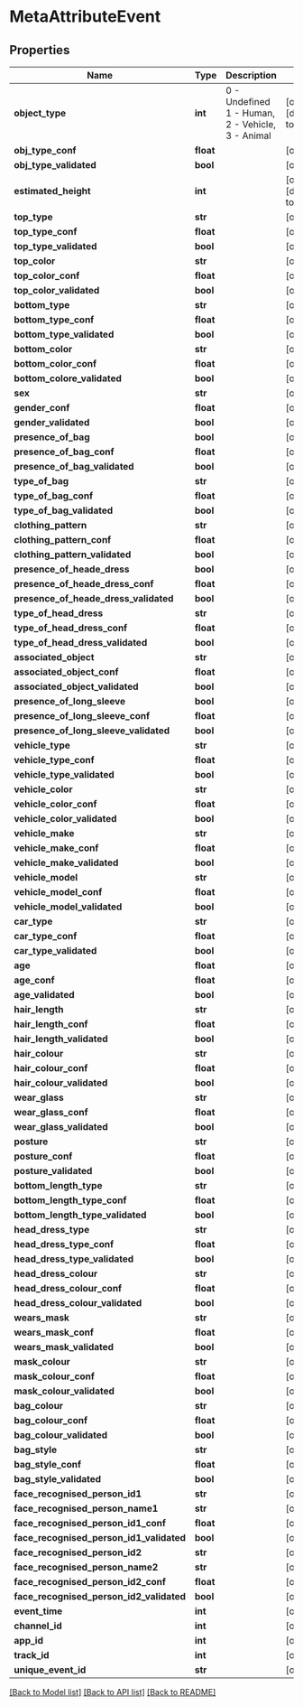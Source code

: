 # MetaAttributeEvent

## Properties
Name | Type | Description | Notes
------------ | ------------- | ------------- | -------------
**object_type** | **int** | 0 - Undefined 1 - Human, 2 - Vehicle, 3 - Animal | [optional] [default to 1]
**obj_type_conf** | **float** |  | [optional] 
**obj_type_validated** | **bool** |  | [optional] 
**estimated_height** | **int** |  | [optional] [default to 0]
**top_type** | **str** |  | [optional] 
**top_type_conf** | **float** |  | [optional] 
**top_type_validated** | **bool** |  | [optional] 
**top_color** | **str** |  | [optional] 
**top_color_conf** | **float** |  | [optional] 
**top_color_validated** | **bool** |  | [optional] 
**bottom_type** | **str** |  | [optional] 
**bottom_type_conf** | **float** |  | [optional] 
**bottom_type_validated** | **bool** |  | [optional] 
**bottom_color** | **str** |  | [optional] 
**bottom_color_conf** | **float** |  | [optional] 
**bottom_colore_validated** | **bool** |  | [optional] 
**sex** | **str** |  | [optional] 
**gender_conf** | **float** |  | [optional] 
**gender_validated** | **bool** |  | [optional] 
**presence_of_bag** | **bool** |  | [optional] 
**presence_of_bag_conf** | **float** |  | [optional] 
**presence_of_bag_validated** | **bool** |  | [optional] 
**type_of_bag** | **str** |  | [optional] 
**type_of_bag_conf** | **float** |  | [optional] 
**type_of_bag_validated** | **bool** |  | [optional] 
**clothing_pattern** | **str** |  | [optional] 
**clothing_pattern_conf** | **float** |  | [optional] 
**clothing_pattern_validated** | **bool** |  | [optional] 
**presence_of_heade_dress** | **bool** |  | [optional] 
**presence_of_heade_dress_conf** | **float** |  | [optional] 
**presence_of_heade_dress_validated** | **bool** |  | [optional] 
**type_of_head_dress** | **str** |  | [optional] 
**type_of_head_dress_conf** | **float** |  | [optional] 
**type_of_head_dress_validated** | **bool** |  | [optional] 
**associated_object** | **str** |  | [optional] 
**associated_object_conf** | **float** |  | [optional] 
**associated_object_validated** | **bool** |  | [optional] 
**presence_of_long_sleeve** | **bool** |  | [optional] 
**presence_of_long_sleeve_conf** | **float** |  | [optional] 
**presence_of_long_sleeve_validated** | **bool** |  | [optional] 
**vehicle_type** | **str** |  | [optional] 
**vehicle_type_conf** | **float** |  | [optional] 
**vehicle_type_validated** | **bool** |  | [optional] 
**vehicle_color** | **str** |  | [optional] 
**vehicle_color_conf** | **float** |  | [optional] 
**vehicle_color_validated** | **bool** |  | [optional] 
**vehicle_make** | **str** |  | [optional] 
**vehicle_make_conf** | **float** |  | [optional] 
**vehicle_make_validated** | **bool** |  | [optional] 
**vehicle_model** | **str** |  | [optional] 
**vehicle_model_conf** | **float** |  | [optional] 
**vehicle_model_validated** | **bool** |  | [optional] 
**car_type** | **str** |  | [optional] 
**car_type_conf** | **float** |  | [optional] 
**car_type_validated** | **bool** |  | [optional] 
**age** | **float** |  | [optional] 
**age_conf** | **float** |  | [optional] 
**age_validated** | **bool** |  | [optional] 
**hair_length** | **str** |  | [optional] 
**hair_length_conf** | **float** |  | [optional] 
**hair_length_validated** | **bool** |  | [optional] 
**hair_colour** | **str** |  | [optional] 
**hair_colour_conf** | **float** |  | [optional] 
**hair_colour_validated** | **bool** |  | [optional] 
**wear_glass** | **str** |  | [optional] 
**wear_glass_conf** | **float** |  | [optional] 
**wear_glass_validated** | **bool** |  | [optional] 
**posture** | **str** |  | [optional] 
**posture_conf** | **float** |  | [optional] 
**posture_validated** | **bool** |  | [optional] 
**bottom_length_type** | **str** |  | [optional] 
**bottom_length_type_conf** | **float** |  | [optional] 
**bottom_length_type_validated** | **bool** |  | [optional] 
**head_dress_type** | **str** |  | [optional] 
**head_dress_type_conf** | **float** |  | [optional] 
**head_dress_type_validated** | **bool** |  | [optional] 
**head_dress_colour** | **str** |  | [optional] 
**head_dress_colour_conf** | **float** |  | [optional] 
**head_dress_colour_validated** | **bool** |  | [optional] 
**wears_mask** | **str** |  | [optional] 
**wears_mask_conf** | **float** |  | [optional] 
**wears_mask_validated** | **bool** |  | [optional] 
**mask_colour** | **str** |  | [optional] 
**mask_colour_conf** | **float** |  | [optional] 
**mask_colour_validated** | **bool** |  | [optional] 
**bag_colour** | **str** |  | [optional] 
**bag_colour_conf** | **float** |  | [optional] 
**bag_colour_validated** | **bool** |  | [optional] 
**bag_style** | **str** |  | [optional] 
**bag_style_conf** | **float** |  | [optional] 
**bag_style_validated** | **bool** |  | [optional] 
**face_recognised_person_id1** | **str** |  | [optional] 
**face_recognised_person_name1** | **str** |  | [optional] 
**face_recognised_person_id1_conf** | **float** |  | [optional] 
**face_recognised_person_id1_validated** | **bool** |  | [optional] 
**face_recognised_person_id2** | **str** |  | [optional] 
**face_recognised_person_name2** | **str** |  | [optional] 
**face_recognised_person_id2_conf** | **float** |  | [optional] 
**face_recognised_person_id2_validated** | **bool** |  | [optional] 
**event_time** | **int** |  | [optional] 
**channel_id** | **int** |  | [optional] 
**app_id** | **int** |  | [optional] 
**track_id** | **int** |  | [optional] 
**unique_event_id** | **str** |  | [optional] 

[[Back to Model list]](../README.md#documentation-for-models) [[Back to API list]](../README.md#documentation-for-api-endpoints) [[Back to README]](../README.md)

